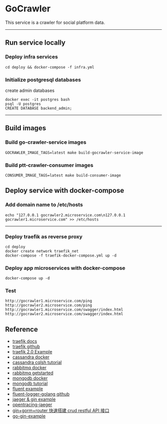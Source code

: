 
# GoCrawler
This service is a crawler for social platform data.
* * *
## Run service locally

### Deploy infra services
```
cd deploy && docker-compose -f infra.yml
```
### Initialize postgresql databases
create admin databases
```
docker exec -it postgres bash
psql -U postgres
CREATE DATABASE backend_admin;
```
* * *
## Build images
### Build go-crawler-service images
```
GOCRAWLER_IMAGE_TAGS=latest make build-gocrawler-service-image
```

### Build ptt-crawler-consumer images
```
CONSUMER_IMAGE_TAGS=latest make build-consumer-image  
```
## Deploy service with docker-compose

### Add domain name to /etc/hosts
```
echo "127.0.0.1 gocrawler2.microservice.com\n127.0.0.1 gocrawler1.microservice.com" >> /etc/hosts
```
* * *
### Deploy traefik as reverse proxy
```
cd deploy
docker create network traefik_net
docker-compose -f traefik-docker-compose.yml up -d
```
### Deploy app microservices with docker-compose
```
docker-compose up -d
```
### Test 
```
http://gocrawler1.microservice.com/ping
http://gocrawler2.microservice.com/ping
http://gocrawler1.microservice.com/swagger/index.html
http://gocrawler2.microservice.com/swagger/index.html
```
## Reference
* [traefik docs](https://doc.traefik.io/traefik/)
* [traefik github](https://github.com/traefik/traefik)
* [traefik 2.0 Example](https://github.com/DoTheEvo/Traefik-v2-examples)
* [cassandra  docker](https://hub.docker.com/_/cassandra)
* [cassandra cqlsh tutorial](https://www.tutorialspoint.com/cassandra/cassandra_cqlsh.htm)
* [rabbitmq docker](https://hub.docker.com/_/rabbitmq)
* [rabbitmq getstarted](https://www.rabbitmq.com/getstarted.html)
* [mongodb docker](https://hub.docker.com/_/mongo)
* [mongodb tutorial](https://www.tutorialspoint.com/mongodb/index.htm)
* [fluent example](https://github.com/sean830314/service-tool-note/tree/master/fluentd)
* [fluent-logger-golang github](https://github.com/fluent/fluent-logger-golang)
* [jaeger & gin example](https://www.yisu.com/zixun/372364.html)
* [opentracing-jaeger](https://jeremyxu2010.github.io/2018/07/%E7%A0%94%E7%A9%B6%E8%B0%83%E7%94%A8%E9%93%BE%E8%B7%9F%E8%B8%AA%E6%8A%80%E6%9C%AF%E4%B9%8Bjaeger/)
* [gin+gorm+router 快速搭建 crud restful API 接口](https://learnku.com/articles/23548/gingormrouter-quickly-build-crud-restful-api-interface)
* [go-gin-example](https://github.com/eddycjy/go-gin-example)

